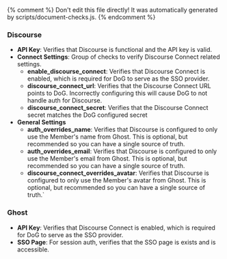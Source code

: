 {% comment %}
Don't edit this file directly! It was automatically generated by scripts/document-checks.js.
{% endcomment %}

### Discourse

* **API Key**: Verifies that Discourse is functional and the API key is valid.
* **Connect Settings**: Group of checks to verify Discourse Connect related settings.
    * **enable_discourse_connect**: Verifies that Discourse Connect is enabled, which is required for DoG to serve as the SSO provider.
    * **discourse_connect_url**: Verifies that the Discourse Connect URL points to DoG. Incorrectly configuring this will cause DoG to not handle auth for Discourse.
    * **discourse_connect_secret**: Verifies that the Discourse Connect secret matches the DoG configured secret
* **General Settings**
    * **auth_overrides_name**: Verifies that Discourse is configured to only use the Member's name from Ghost. This is optional, but recommended so you can have a single source of truth.
    * **auth_overrides_email**: Verifies that Discourse is configured to only use the Member's email from Ghost. This is optional, but recommended so you can have a single source of truth.
    * **discourse_connect_overrides_avatar**: Verifies that Discourse is configured to only use the Member's avatar from Ghost. This is optional, but recommended so you can have a single source of truth.`

### Ghost

* **API Key**: Verifies that Discourse Connect is enabled, which is required for DoG to serve as the SSO provider.
* **SSO Page**: For session auth, verifies that the SSO page is exists and is accessible.

